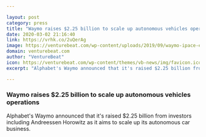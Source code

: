 ```yaml
---

layout: post
category: press
title: "Waymo raises $2.25 billion to scale up autonomous vehicles operations"
date: 2020-03-02 21:16:40
link: https://vrhk.co/2uQerAg
image: https://venturebeat.com/wp-content/uploads/2019/09/waymo-ipace-e1572290208222.jpg?w=1200&strip=all
domain: venturebeat.com
author: "VentureBeat"
icon: https://venturebeat.com/wp-content/themes/vb-news/img/favicon.ico
excerpt: "Alphabet's Waymo announced that it's raised $2.25 billion from investors including Andreessen Horowitz as it aims to scale up its autonomous car business."

---
```


### Waymo raises $2.25 billion to scale up autonomous vehicles operations

Alphabet's Waymo announced that it's raised $2.25 billion from investors including Andreessen Horowitz as it aims to scale up its autonomous car business.